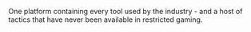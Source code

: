 One platform containing every tool used by
the industry - and a host of tactics that
have never been available in restricted
gaming.
